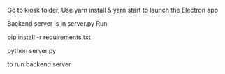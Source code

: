 Go to kiosk folder,
Use yarn install & yarn start to launch the Electron app

Backend server is in server.py
Run 

pip install -r requirements.txt

python server.py

to run backend server


